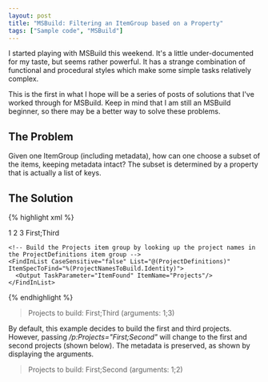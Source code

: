 ```yaml
---
layout: post
title: "MSBuild: Filtering an ItemGroup based on a Property"
tags: ["Sample code", "MSBuild"]
---
```



I started playing with MSBuild this weekend. It's a little under-documented for my taste, but seems rather powerful. It has a strange combination of functional and procedural styles which make some simple tasks relatively complex.





This is the first in what I hope will be a series of posts of solutions that I've worked through for MSBuild. Keep in mind that I am still an MSBuild beginner, so there may be a better way to solve these problems.



## The Problem



Given one ItemGroup (including metadata), how can one choose a subset of the items, keeping metadata intact? The subset is determined by a property that is actually a list of keys.



## The Solution

{% highlight xml %}<Project ToolsVersion="3.5" xmlns="http://schemas.microsoft.com/developer/msbuild/2003">
  <Import Project="$(MSBuildExtensionsPath)\ExtensionPack\MSBuild.ExtensionPack.tasks"/>
 
  <ItemGroup>
    <ProjectDefinitions Include="First">
      <Argument>1</Argument>
    </ProjectDefinitions>
    <ProjectDefinitions Include="Second">
      <Argument>2</Argument>
    </ProjectDefinitions>
    <ProjectDefinitions Include="Third">
      <Argument>3</Argument>
    </ProjectDefinitions>
  </ItemGroup>
 
  <PropertyGroup>
    <!-- By default, only build the first and third projects; this property may be overridden on the command line with the "/p" argument -->
    <Projects>First;Third</Projects>
  </PropertyGroup>
 
  <Target Name="Default" DependsOnTargets="DetermineProjectsToBuild">
    <Message Text="Projects to build: @(Projects) (arguments: @(Projects->'%(Argument)'))"/>
  </Target>
  
  <!--
  Determines which projects to build, based off the ProjectDefinitions items and the Projects property. Calculates the following item group:
    Projects - containing all ProjectDefinitions specified in the Projects property, with all metadata intact.
  -->
  <Target Name="DetermineProjectsToBuild">
    <!-- Split the Projects property up into an item group ProjectNamesToBuild that has one entry per item name -->
    <MSBuild.ExtensionPack.Framework.MSBuildHelper TaskAction="StringToItemCol" ItemString="$(Projects)" Separator=";">
      <Output TaskParameter="OutputItems" ItemName="ProjectNamesToBuild"/>
    </MSBuild.ExtensionPack.Framework.MSBuildHelper>
 
    <!-- Build the Projects item group by looking up the project names in the ProjectDefinitions item group -->
    <FindInList CaseSensitive="false" List="@(ProjectDefinitions)" ItemSpecToFind="%(ProjectNamesToBuild.Identity)">
      <Output TaskParameter="ItemFound" ItemName="Projects"/>
    </FindInList>
  </Target>
</Project>  
{% endhighlight %}

> Projects to build: First;Third (arguments: 1;3)




By default, this example decides to build the first and third projects. However, passing _/p:Projects="First;Second"_ will change to the first and second projects (shown below). The metadata is preserved, as shown by displaying the arguments.



> Projects to build: First;Second (arguments: 1;2)
